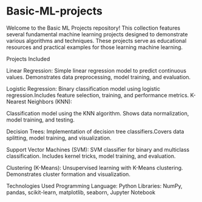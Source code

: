 # Basic-ML-projects

Welcome to the Basic ML Projects repository! This collection features several fundamental machine learning projects designed to demonstrate various algorithms and techniques. These projects serve as educational resources and practical examples for those learning machine learning.

Projects Included

Linear Regression: 
Simple linear regression model to predict continuous values. Demonstrates data preprocessing, model training, and evaluation.

Logistic Regression:
Binary classification model using logistic regression.Includes feature selection, training, and performance metrics. K-Nearest Neighbors (KNN):

Classification model using the KNN algorithm. Shows data normalization, model training, and testing.

Decision Trees: Implementation of decision tree classifiers.Covers data splitting, model training, and visualization.

Support Vector Machines (SVM): 
SVM classifier for binary and multiclass classification. Includes kernel tricks, model training, and evaluation.

Clustering (K-Means):
Unsupervised learning with K-Means clustering. Demonstrates cluster formation and visualization.

Technologies Used
Programming Language: Python
Libraries: NumPy, pandas, scikit-learn, matplotlib, seaborn, Jupyter Notebook
